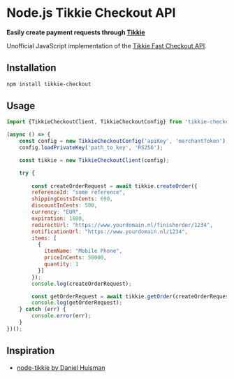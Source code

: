 # Node.js Tikkie Checkout API

**Easily create payment requests through [Tikkie](https://tikkie.me/)**

Unofficial JavaScript implementation of the [Tikkie Fast Checkout API](https://developer.abnamro.com/content/tikkie-fast-checkout).

## Installation
```bash
npm install tikkie-checkout
```

## Usage
```javascript
import {TikkieCheckoutClient, TikkieCheckoutConfig} from 'tikkie-checkout';

(async () => {
    const config = new TikkieCheckoutConfig('apiKey', 'merchantToken');
    config.loadPrivateKey('path_to_key', 'RS256');

    const tikkie = new TikkieCheckoutClient(config);

    try {
      
        const createOrderRequest = await tikkie.createOrder({
        referenceId: "some reference", 
        shippingCostsInCents: 690,
        discountInCents: 500,
        currency: "EUR",
        expiration: 1800,
        redirectUrl: "https://www.yourdomain.nl/finishorder/1234",
        notificationUrl: "https://www.yourdomain.nl/1234",
        items: [
          {
            itemName: "Mobile Phone",
            priceInCents: 50000,
            quantity: 1
          }]
        });
        console.log(createOrderRequest);

        const getOrderRequest = await tikkie.getOrder(createOrderRequest.orderToken);
        console.log(getOrderRequest);
    } catch (err) {
        console.error(err);
    }
})();
```

## Inspiration
- [node-tikkie by Daniel Huisman](https://github.com/DanielHuisman/node-tikkie)
